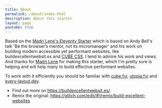 ```yaml
---
title: About
permalink: /about/index.html
description: About this starter
layout: page
youtube: true
---
```


Based on the [Madri Lene's Eleventy Starter](https://github.com/madrilene/eleventy-excellent) which is based on Andy Bell's talk 'Be the browser’s mentor, not its micromanager' and his work on building modern accessible yet performant websites, like buildexcellentwebsit.es and [CUBE CSS](https://cube.fyi/). I tend to admire his work and views. And thanks for [Madri Lene](https://front-end.social/@lene) for making this starter, which I'm pretty sure is helping and will help many to build effective performant websites.

To work with it efficiently you should be familiar with [cube.fyi](https://cube.fyi/), [utopia.fyi](https://utopia.fyi/) and [every-layout.dev](https://every-layout.dev/).

- Find out more on https://buildexcellentwebsit.es/.
- Remix the original: https://glitch.com/edit/#!/remix/build-excellent-websites
